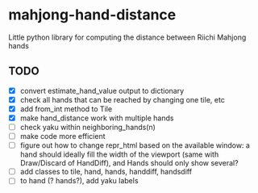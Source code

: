 # mahjong-hand-distance
Little python library for computing the distance between Riichi Mahjong hands

## TODO

- [X] convert estimate_hand_value output to dictionary
- [X] check all hands that can be reached by changing one tile, etc
- [X] add from_int method to Tile
- [X] make hand_distance work with multiple hands
- [ ] check yaku within neighboring_hands(n)
- [ ] make code more efficient
- [ ] figure out how to change repr_html based on the available window: a hand
      should ideally fill the width of the viewport (same with Draw/Discard of
      HandDiff), and Hands should only show several?
- [ ] add classes to tile, hand, hands, handdiff, handsdiff
- [ ] to hand (? hands?), add yaku labels

